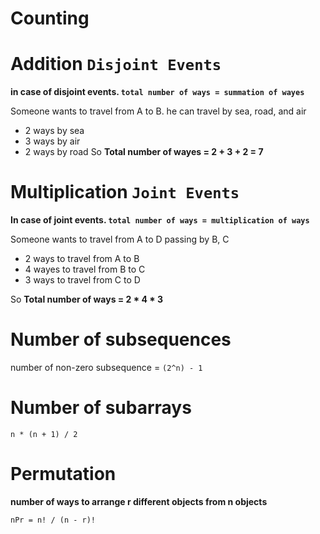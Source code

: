 # Counting

# Addition `Disjoint Events`
**in case of disjoint events. `total number of ways = summation of wayes`**

Someone wants to travel from A to B. he can travel by sea, road, and air
- 2 ways by sea
- 3 ways by air
- 2 ways by road
So **Total number of wayes = 2 + 3 + 2 = 7** 


# Multiplication `Joint Events`
**In case of joint events. `total number of ways = multiplication of ways`**

Someone wants to travel from A to D passing by B, C
- 2 ways to travel from A to B
- 4 wayes to travel from B to C
- 3 ways to travel from C to D

So **Total number of ways = 2 * 4 * 3**

# Number of subsequences
number of non-zero subsequence = `(2^n) - 1`

# Number of subarrays
`n * (n + 1) / 2`

# Permutation
**number of ways to arrange r different objects from n objects**
```
nPr = n! / (n - r)!
```


